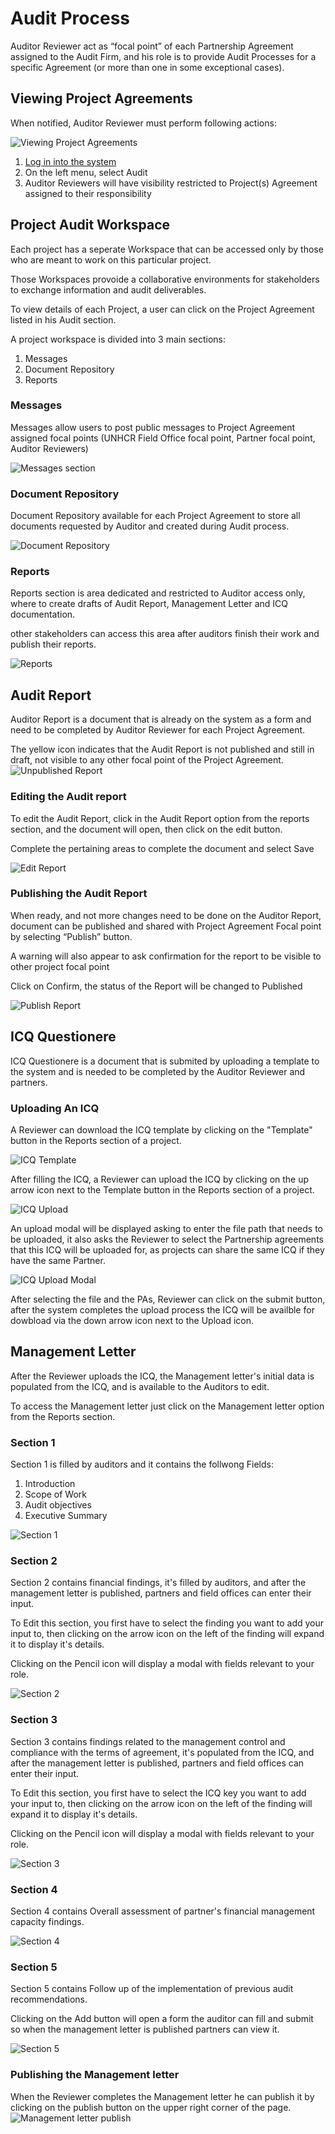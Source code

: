 # Audit Process

Auditor Reviewer act as “focal point” of each Partnership Agreement assigned to the Audit Firm, and his role is to provide Audit Processes for a specific Agreement (or more than one in some exceptional cases).

## Viewing Project Agreements
When notified, Auditor Reviewer must perform following actions:

![Viewing Project Agreements](img/audit-1.gif)

  1. [Log in into the system](getting-started.md)
  2. On the left menu, select Audit
  3. Auditor Reviewers will have visibility restricted to Project(s) Agreement assigned to their responsibility

## Project Audit Workspace

Each project has a seperate Workspace that can be accessed only by those who are meant to work on this particular project.

Those Workspaces provoide a collaborative environments for stakeholders to exchange information and audit deliverables.

To view details of each Project, a user can click on the Project Agreement listed in his Audit section.

A project workspace is divided into 3 main sections:

  1. Messages
  2. Document Repository
  3. Reports


### Messages
Messages allow users to post public messages to Project Agreement assigned focal points (UNHCR Field Office focal point, Partner focal point, Auditor Reviewers)

![Messages section](img/audit-2.gif)

### Document Repository
Document Repository available for each Project Agreement to store all documents requested by Auditor and created during Audit process.

![Document Repository](img/audit-3.gif)

### Reports

Reports section is area dedicated and restricted to Auditor access only, where to create drafts of Audit Report, Management Letter and ICQ documentation.

other stakeholders can access this area after auditors finish their work and publish their reports.

![Reports](img/audit-4.gif)

## Audit Report

Auditor Report is a document that is already on the system as a form and need to be completed by Auditor Reviewer for each Project Agreement.

The yellow icon indicates that the Audit Report is not published and still in draft, not visible to any other focal point of the Project Agreement.
![Unpublished Report](img/audit-5.png)

### Editing the Audit report

To edit the Audit Report, click in the Audit Report option from the reports section, and the document will open, then click on the edit button.

Complete the pertaining areas to complete the document and select Save

![Edit Report](img/audit-6.gif)

### Publishing the Audit Report

When ready, and not more changes need to be done on the Auditor Report, document can be published and shared with Project Agreement Focal point by selecting “Publish” button.

A warning will also appear to ask confirmation for the report to be visible to other project focal point

Click on Confirm, the status of the Report will be changed to Published

![Publish Report](img/audit-7.gif)


## ICQ Questionere
ICQ Questionere is a document that is submited by uploading a template to the system and is needed to be completed by the Auditor Reviewer and partners.

### Uploading An ICQ
A Reviewer can download the ICQ template by clicking on the "Template" button in the Reports section of a project.

![ICQ Template](img/audit-8.gif)

After filling the ICQ, a Reviewer can upload the ICQ by clicking on the up arrow icon next to the Template button in the Reports section of a project.

![ICQ Upload](img/audit-9.gif)

An upload modal will be displayed asking to enter the file path that needs to be uploaded, it also asks the Reviewer to select the Partnership agreements that this ICQ will be uploaded for, as projects can share the same ICQ if they have the same Partner.

![ICQ Upload Modal](img/audit-10.gif)

After selecting the file and the PAs, Reviewer can click on the submit button, after the system completes the upload process the ICQ will be availble for dowbload via the down arrow icon next to the Upload icon.

## Management Letter

After the Reviewer uploads the ICQ, the Management letter's initial data is populated from the ICQ, and is available to the Auditors to edit.

To access the Management letter just click on the Management letter option from the Reports section.

### Section 1

Section 1 is filled by auditors and it contains the follwong Fields:

1. Introduction
1. Scope of Work
3. Audit objectives
4. Executive Summary

![Section 1](img/audit-11.gif)

### Section 2

Section 2 contains financial findings, it's filled by auditors, and after the management letter is published, partners and field offices can enter their input.

To Edit this section, you first have to select the finding you want to add your input to, then clicking on the arrow icon on the left of the finding will expand it to display it's details.

Clicking on the Pencil icon will display a modal with fields relevant to your role.

![Section 2](img/audit-12.gif)

### Section 3

Section 3 contains findings related to the management control and compliance with the terms of agreement, it's populated from the ICQ, and after the management letter is published, partners and field offices can enter their input.

To Edit this section, you first have to select the ICQ key you want to add your input to, then clicking on the arrow icon on the left of the finding will expand it to display it's details.

Clicking on the Pencil icon will display a modal with fields relevant to your role.

![Section 3](img/audit-13.gif)

### Section 4

Section 4 contains Overall assessment of partner's financial management capacity findings.

![Section 4](img/audit-14.png)

### Section 5

Section 5 contains Follow up of the implementation of previous audit recommendations.

Clicking on the Add button will open a form the auditor can fill and submit so when the management letter is published partners can view it.

![Section 5](img/audit-15.gif)

### Publishing the Management letter

When the Reviewer completes the Management letter he can publish it by clicking on the publish button on the upper right corner of the page.
![Management letter publish](img/audit-16.gif)
